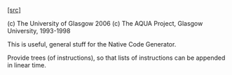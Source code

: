 [[src]](https://github.com/ghc/ghc/tree/master/compiler/utils/OrdList.hs)

(c) The University of Glasgow 2006
(c) The AQUA Project, Glasgow University, 1993-1998


This is useful, general stuff for the Native Code Generator.

Provide trees (of instructions), so that lists of instructions
can be appended in linear time.
